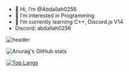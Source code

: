 - 👋 Hi, I’m @Abdallah0256
- 👀 I’m interested in Programming
- 🌱 I’m currently learning C++, Discord.js V14
- Discord: abdallah0256

![header](https://capsule-render.vercel.app/api?type=slice&color=0BE18A&height=350&section=header&text=Abdallah%20&fontAlign=60&stroke=00FF00&strokeWidth=1&rotate=+25&fontAlignY=20&desc=CPP%20Beginner%20Developer&20&descAlignY=30)
  






![Anurag's GitHub stats](https://github-readme-stats.vercel.app/api?username=Abdallah0256&show_icons=true&theme=highcontrast)


[![Top Langs](https://github-readme-stats.vercel.app/api/top-langs/?username=Abdallah0256)](https://github.com/anuraghazra/github-readme-stats)

<!---
Abdallah0256/Abdallah0256 is a ✨ special ✨ repository because its `README.md` (this file) appears on your GitHub profile.
You can click the Preview link to take a look at your changes.
--->
